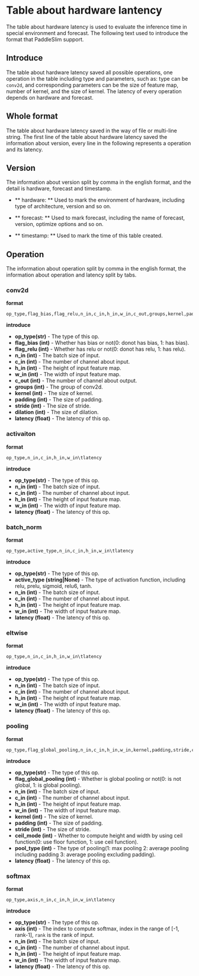 # Table about hardware lantency

The table about hardware latency is used to evaluate the inference time in special environment and forecast. The following text used to introduce the format that PaddleSlim support.

## Introduce

The table about hardware latency saved all possible operations, one operation in the table including type and parameters, such as: type can be `conv2d`, and corresponding parameters can be the size of feature map, number of kernel, and the size of kernel.
The latency of every operation depends on hardware and forecast.

## Whole format
The table about hardware latency saved in the way of file or multi-line string.
The first line of the table about hardware latency saved the information about version, every line in the following represents a operation and its latency.

## Version

The information about version split by comma in the english format, and the detail is hardware, forecast and timestamp.

- ** hardware: ** Used to mark the environment of hardware, including type of architecture, version and so on.

- ** forecast: ** Used to mark forecast, including the name of forecast, version, optimize options and so on.

- ** timestamp: ** Used to mark the time of this table created.

## Operation

The information about operation split by comma in the english format, the information about operation and latency split by tabs.

### conv2d

**format**

```text
op_type,flag_bias,flag_relu,n_in,c_in,h_in,w_in,c_out,groups,kernel,padding,stride,dilation\tlatency
```

**introduce**

- **op_type(str)** - The type of this op.
- **flag_bias (int)** - Whether has bias or not(0: donot has bias, 1: has bias).
- **flag_relu (int)** - Whether has relu or not(0: donot has relu, 1: has relu).
- **n_in (int)** - The batch size of input.
- **c_in (int)** - The number of channel about input.
- **h_in (int)** - The height of input feature map.
- **w_in (int)** - The width of input feature map.
- **c_out (int)** - The number of channel about output.
- **groups (int)** - The group of conv2d.
- **kernel (int)** - The size of kernel.
- **padding (int)** - The size of padding.
- **stride (int)** - The size of stride.
- **dilation (int)** - The size of dilation.
- **latency (float)** - The latency of this op.

### activaiton

**format**

```text
op_type,n_in,c_in,h_in,w_in\tlatency
```

**introduce**

- **op_type(str)** - The type of this op.
- **n_in (int)** - The batch size of input.
- **c_in (int)** - The number of channel about input.
- **h_in (int)** - The height of input feature map.
- **w_in (int)** - The width of input feature map.
- **latency (float)** - The latency of this op.

### batch_norm

**format**

```text
op_type,active_type,n_in,c_in,h_in,w_in\tlatency
```

**introduce**

- **op_type(str)** - The type of this op.
- **active_type (string|None)** - The type of activation function, including relu, prelu, sigmoid, relu6, tanh.
- **n_in (int)** - The batch size of input.
- **c_in (int)** - The number of channel about input.
- **h_in (int)** - The height of input feature map.
- **w_in (int)** - The width of input feature map.
- **latency (float)** - The latency of this op.

### eltwise

**format**

```text
op_type,n_in,c_in,h_in,w_in\tlatency
```

**introduce**

- **op_type(str)** - The type of this op.
- **n_in (int)** - The batch size of input.
- **c_in (int)** - The number of channel about input.
- **h_in (int)** - The height of input feature map.
- **w_in (int)** - The width of input feature map.
- **latency (float)** - The latency of this op.

### pooling

**format**

```text
op_type,flag_global_pooling,n_in,c_in,h_in,w_in,kernel,padding,stride,ceil_mode,pool_type\tlatency
```

**introduce**

- **op_type(str)** - The type of this op.
- **flag_global_pooling (int)** - Whether is global pooling or not(0: is not global, 1: is global pooling).
- **n_in (int)** - The batch size of input.
- **c_in (int)** - The number of channel about input.
- **h_in (int)** - The height of input feature map.
- **w_in (int)** - The width of input feature map.
- **kernel (int)** - The size of kernel.
- **padding (int)** - The size of padding.
- **stride (int)** - The size of stride.
- **ceil_mode (int)** - Whether to compute height and width by using ceil function(0: use floor function, 1: use ceil function).
- **pool_type (int)** - The type of pooling(1: max pooling 2: average pooling including padding 3: average pooling excluding padding).
- **latency (float)** - The latency of this op.

### softmax

**format**

```text
op_type,axis,n_in,c_in,h_in,w_in\tlatency
```

**introduce**

- **op_type(str)** - The type of this op.
- **axis (int)** - The index to compute softmax, index in the range of [-1, rank-1], `rank` is the rank of input.
- **n_in (int)** - The batch size of input.
- **c_in (int)** - The number of channel about input.
- **h_in (int)** - The height of input feature map.
- **w_in (int)** - The width of input feature map.
- **latency (float)** - The latency of this op.
